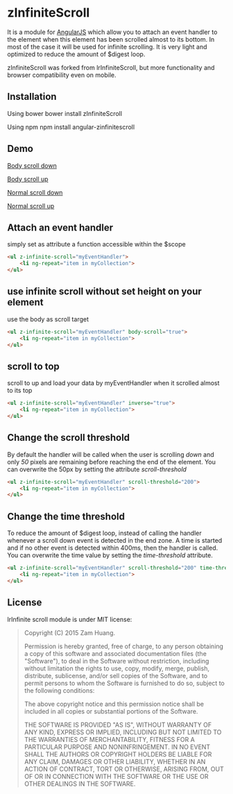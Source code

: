 # zInfiniteScroll

It is a module for [AngularJS](http://angularjs.org/) which allow you to attach an event handler to the element when this element
has been scrolled almost to its bottom. In most of the case it will be used for infinite scrolling.
It is very light and optimized to reduce the amount of $digest loop.

zInfiniteScroll was forked from lrInfiniteScroll, but more functionality and browser compatibility even on mobile.

## Installation

Using bower
    bower install zInfiniteScroll
    
Using npm
    npm install angular-zinfinitescroll

## Demo
[Body scroll down](http://lightzam.github.io/zInfiniteScroll/example01_bodyScroll.html)

[Body scroll up](http://lightzam.github.io/zInfiniteScroll/example02_bodyScroll_inverse.html)

[Normal scroll down](http://lightzam.github.io/zInfiniteScroll/example03_normalScroll.html)

[Normal scroll up](http://lightzam.github.io/zInfiniteScroll/example04_normalScroll_inverse.html)

## Attach an event handler

simply set as attribute a function accessible within the $scope

```html
<ul z-infinite-scroll="myEventHandler">
    <li ng-repeat="item in myCollection">
</ul>
```

## use infinite scroll without set height on your element

use the body as scroll target

```html
<ul z-infinite-scroll="myEventHandler" body-scroll="true">
    <li ng-repeat="item in myCollection">
</ul>
```

## scroll to top

scroll to up and load your data by myEventHandler when it scrolled almost to its top

```html
<ul z-infinite-scroll="myEventHandler" inverse="true">
    <li ng-repeat="item in myCollection">
</ul>
```

## Change the scroll threshold

By default the handler will be called when the user is scrolling *down* and only *50* pixels are remaining before reaching the end
of the element. You can overwrite the 50px by setting the attribute *scroll-threshold*

```html
<ul z-infinite-scroll="myEventHandler" scroll-threshold="200">
    <li ng-repeat="item in myCollection">
</ul>
```
## Change the time threshold

To reduce the amount of $digest loop, instead of calling the handler whenever a scroll down event is detected in the end zone. A time is started and if
no other event is detected within 400ms, then the handler is called. You can overwrite the time value by setting the *time-threshold* attribute.

```html
<ul z-infinite-scroll="myEventHandler" scroll-threshold="200" time-threshold="600">
    <li ng-repeat="item in myCollection">
</ul>
```

## License

lrInfinite scroll module is under MIT license:

> Copyright (C) 2015 Zam Huang.
>
> Permission is hereby granted, free of charge, to any person
> obtaining a copy of this software and associated documentation files
> (the "Software"), to deal in the Software without restriction,
> including without limitation the rights to use, copy, modify, merge,
> publish, distribute, sublicense, and/or sell copies of the Software,
> and to permit persons to whom the Software is furnished to do so,
> subject to the following conditions:
>
> The above copyright notice and this permission notice shall be
> included in all copies or substantial portions of the Software.
>
> THE SOFTWARE IS PROVIDED "AS IS", WITHOUT WARRANTY OF ANY KIND,
> EXPRESS OR IMPLIED, INCLUDING BUT NOT LIMITED TO THE WARRANTIES OF
> MERCHANTABILITY, FITNESS FOR A PARTICULAR PURPOSE AND
> NONINFRINGEMENT. IN NO EVENT SHALL THE AUTHORS OR COPYRIGHT HOLDERS
> BE LIABLE FOR ANY CLAIM, DAMAGES OR OTHER LIABILITY, WHETHER IN AN
> ACTION OF CONTRACT, TORT OR OTHERWISE, ARISING FROM, OUT OF OR IN
> CONNECTION WITH THE SOFTWARE OR THE USE OR OTHER DEALINGS IN THE
> SOFTWARE.
